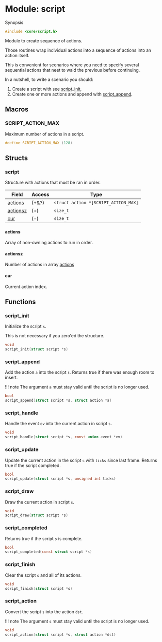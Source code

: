 # Module: script

Synopsis

```c
#include <core/script.h>
```

Module to create sequence of actions.

Those routines wrap individual actions into a sequence of actions into an action
itself.

This is convenient for scenarios where you need to specify several sequential
actions that neet to waid the previous before continuing.

In a nutshell, to write a scenario you should:

1. Create a script with see [script_init](#script_init),
2. Create one or more actions and append with [script_append](#script_append).

## Macros

### SCRIPT\_ACTION\_MAX

Maximum number of actions in a script.

```c
#define SCRIPT_ACTION_MAX (128)
```

## Structs

### script

Structure with actions that must be ran in order.

| Field                 | Access | Type                                 |
|-----------------------|--------|--------------------------------------|
| [actions](#action)    | (+&?)  | `struct action *[SCRIPT_ACTION_MAX]` |
| [actionsz](#actionsz) | (+)    | `size_t`                             |
| [cur](#cur)           | (-)    | `size_t`                             |

#### actions

Array of non-owning actions to run in order.

#### actionsz

Number of actions in array [actions](#actions)

#### cur

Current action index.

## Functions

### script\_init

Initialize the script `s`.

This is not necessary if you zero'ed the structure.

```c
void
script_init(struct script *s)
```

### script\_append

Add the action `a` into the script `s`. Returns true if there was enough room
to insert.

!!! note
    The argument `a` must stay valid until the script is no longer used.

```c
bool
script_append(struct script *s, struct action *a)
```

### script\_handle

Handle the event `ev` into the current action in script `s`.

```c
void
script_handle(struct script *s, const union event *ev)
```

### script\_update

Update the current action in the script `s` with `ticks` since last frame.
Returns true if the script completed.

```c
bool
script_update(struct script *s, unsigned int ticks)
```

### script\_draw

Draw the current action in script `s`.

```c
void
script_draw(struct script *s)
```

### script\_completed

Returns true if the script `s` is complete.

```c
bool
script_completed(const struct script *s)
```

### script\_finish

Clear the script `s` and all of its actions.

```c
void
script_finish(struct script *s)
```

### script\_action

Convert the script `s` into the action `dst`.

!!! note
    The argument `s` must stay valid until the script is no longer used.

```c
void
script_action(struct script *s, struct action *dst)
```

